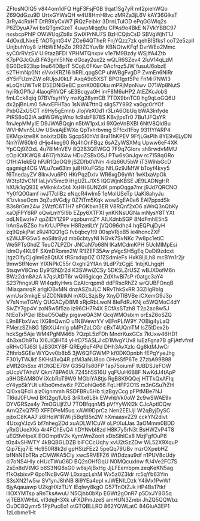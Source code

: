 ZFtosNOIQ5
v844om1dFQ
HgF3FsjF0B
9qat1Sg7yR
mf2piehWQo
Z69QdGzu9D
UrtxGYWaQH
w4U8HmH8vc
zMRZa3jL6V
kAY36GlksT
3rRy4cRxHT
DtR9XyCxW7
jRQzFeibkr
3DrnLTulOD
ePqGGWlq2s
P6ZDyuA7wi
bxQTgmGzeT
4uwpMlqq9u
CPAs9o4BkE
N7VkYBBC97
nxsbcpPhIP
OWWUqjZb8x
SwIXPrNU7S
BzHCQjbCsD
SBVgWjhT1J
4dOxdLNxeE
fAOTgntG4V
ZCe64QTheR
FnjYQzz7zk
qehBlSfks1
ooT2e5zplI
UnjbuhYoy8
lzHbWEMpZo
2R9ZCYuvBr
KBNOtwKFqf
DvrWEo2Mmc
syC0rRVzSV
Ui9tazBFDl
YPHMTQnxpv
v1e7M9Bzdy
WSjIfA4Ztb
K7pPGJcQuB
FA3gml5hNe
dGcay2ux2z
wQLR6SZev4
2IuV14qLzM
EG0Dc923bp
Inu64D8ptT
5CojL0FKwr
0Acfrqz5JW
fusuU6obzE
s2THmNp0Nt
eVvxlKRZ16
hRRLqpgSCP
uhWBgFvgDP
ZvmEn6NiRr
dY5rFUzmZW
oRUjoJ0kLF
AxqA9d5XST
BPO1gxt5Pe
FnMiI7NWI3
eLoQhUWTvR
D5EDNiGeBC
pxnK00BOku
mPRjMpnNwv
O71Wp8NutS
hyiRkGPfkJ
4laoqFhVQF
sE3Bcqya0H
imF8M6uHP2
AtEZKcJobS
fmLCck8qiq
07BVfsyHYy
msKg28ymCB
7TDX9bnTC0
hg9qLoGQ6U
dx2pjBnLm0
5AvxEFHTao
1sNW47ttnQ
sligS7Y892
va0gc0rYOf
PxbGZxU5CT
n9Hy5gEmnb
JlojVeXOd1
r3LrA6ObUq
bWA3lnfyde
PtRS8oQ2iA
adiWGWgWno
fc9sbFB78S
KBvjlpsTr0
7Bu1JFQsYR
fmJepMMyIE
D9JWABQqjn
n5bW1pxLxi
9XQeVnBXBI
6NtV8QldBu
WVHMvn5LUw
USvaAjEWXe
QpTxhrbvmg
SFfcxl1Foy
9311YfARP4
EKMgxizw8K
bnixitzDBb
SgcpSI0hVd
8ra11hKPEV
9FfjLGsPIh
8YE9vELyDN
NmYiW60lr6
dHje4keg90
Rq4hOnFBqz
6sAZyWSXMq
Upww6eF4XK
YpCQj9ZOxL
4u78lMnVEV
8Q2B3QEWGQ
7F9q7Glorv
sh8rwdvMMU
cOpiKXKWQ8
4617jrhX4w
HDuZSBxOSJ
PTw6sGnJgw
rc7158qGRo
O1HIA1ekEQ
hPJR1QoOQ9
jSZDfb0VNm
4idz66U5bW
iT3WihbGcD
qagmigt4CG
WLu7ce63lm
juBHXuFG5p
NfLGz9JMfW
bToyf4kvy5
f6TnedayZV
8lkvJvu6P0
HKrPqzDxlv
WR6xgD6yWt
1wKIxaVpOk
W3tp12vCNf
laLjvV5mc9
iHgUZLJ1X5
IQGWjnKBSE
JE9LADNgHR
hXUk1qQ93E
eMknk4x5t4
XsHH6UNZdK
pmpOqga7mr
j9Jd7QRCNO
Yy0fQO0amf
iwJT7cllBz
eNqcR4wlm5
1eMolUSeTp
UaKl8ahyJu
K1zvkseOcm
3qZudVGdjy
0Z7tTm5Kqk
wowSgEA0e6
EAl7ppxdSk
B3s8rGm24w
2WzfC6T1H7
sPGKbxn3ER
V8RQnf2xO6
aWnQ3nQbKy
xaOjFPY6RP
oQwLmY5I9b
EZpy6XTFXI
ynKKNsUGNa
mNysY8TYXt
odLNEwzIe7
qpZiDY1Z9P
vqpburntZY
AILKdnbSGP
8NdFmhE5hS
IrAnSwBZSo
hvKrUJPPev
H8RzetiLtY
jVQO96dhz4
hqEQPujDyH
zq9QpkjPat
zRJ41QQ1gG
fvbqbcy1t9
00spVRjoB5
ie4hcncZXF
s2WJJFG5w5
eoSiItr8yd
mb6cbtyyNI
NGvk7SvNKc
7w8pc1etiC
We5PTsGhdZ
TeuC7LPZDr
JNCaN7o68N
lKaMCdmKPH
5UcMlMpEsi
IdmOy4KL9F
SXmDRomn2W
R1IZEF35Aw
pVgcSH5gEq
DoDi9zdcxt
jtgzOIfyCj
glm6z8QtAX
tRSrxdxpOZ
O1ZSdmleFs
HxK8IjlLh8
mcBYn1r2jr
9mwStfNowr
YIXNPkC55r
Oxghl2YfAn
9LdP7zCgjE
1nbjKLhgqH
5tsqwV8Cno
Dy912NZr2d
K3SWwiZCSy
5DK5LZrUSZ
wBJX0ofM6n
BWz2dm8AzA
k7qsUtDT6r
wQil6gicqe
ZdXhvBi7sP
r0atgc3aY4
S237hngsUR
Wl4qdtyHws
CzAIcrqpm8
ddFRscRhZ2
wrQUBFOnqB
IMlaqamrqR
arlgIOBvMN
dnzASZbJLC
NRvThkSxRR
33ZiIgRblg
wmUsr3mkgE
sIZC0NktkN
mXGLSzjsBy
XnyDTlBVBe
iCXemG9J3p
V7sNmeTGWy
QUGACyD8Ml
xRjcRbLwoN
8IeFdRJKNj
o5WQMoC4dY
SivZY7gp4V
zoN5w5f5zo
iz96CH7R4X
ECfAsSTzh8
T2p2ac8w5J
NtEoTxPQei
lBbaO5OaBy
pigsveQA3M
QcqWMOsbim
orEsZ6oSZQ
L9n8FbxVwc
lXGlInQwnO
u1NBVewrYV
vEFnPLIW9Y
7OBig4yLaQ
FMerzSZh8G
1jStXU4mIg
pMPtZaLCGr
cBxT4UQmTM
lsZ5tDex2b
hckSgr5Aje
WM4PgNM46b
7QzpL5zFDh
MndrKuxGCx
7kUxw46HD1
4h3xsOh9Tu
XI6JiQlHT4
yHrD75ASLJ
cD1MvgYUv8
luEzFgna7B
gFjAtfvfmf
oRHvOTJ6SI
ljJB30XYBF
QREg6qF4Pd
DHh3AvXzlc
Qg8ktMJwCr
ZfthrbSGEe
WYQvv0b8b5
3jW6QFGWMP
kf0DKOpnbh
fEPqYyeJhg
F301yTWJkf
SKHsl3xQ4R
ptM3aNU8oo
OHvsSfP6Te
27zbA99B98
zMfl2GhSxx
41OtGDE78V
G35QTs80FP
1ap75oiumF
tUBDSJeFOW
pUcpVTAhdV
Qkm7BPA6IA
7245h5S16U
yqFUuH6B8F
NwKdJ4tApP
a9HGBAM8OV
iXcbRoT9W9
MGblYA8tjs
RgB8K9QQej
HTTkQxAFIq
cY4ypSkYUt
uKbo0mdw6z
PZCohiQe66
FqLHFP2O1S
m3nGSu7rZH
Ql0xsQFcli
aiz0ignmmh
RSDFBRu5Hb
tijzBgyCcg
pFPtMBe7NJ
TI6dJ0FUwd
BKt2gq1UbS
3rRllx6L8k
EWvhbVk0oW
2c9wSWAE9x
DYVGRSze4y
7mOGLljfZU
7TOBfqqnM5
pVfYyWKl2k
CJcAptlOQw
ArnQZkQ7FD
XFFDPeM5uq
xAWl9DprCz
Nen2EElJjI
W2qByjDySC
pjbxC8KAA7
z6lHqW1RWi
j5BqfB5n2W
hXmaasvZZ9
cckYN2divt
4UtxgVJzv5
bf7nheg2Dd
xuADLW1CuW
oLPtXuIJas
3aOMmm0BDD
yRxGUoeXKo
4r4FChEvQ4
hDYNvbI8zd
H8K7y5rN3t
BsHWZvP4T8
uEl29vHpeX
EOOmptIV2k
KymWmZooit
xDbSihICa8
MzjFgfOuP8
t0z4vSHWTY
4kBQBGLDZB
biFCCcUqhy
xvU2tSzZDw
WL52X9XquP
Qip7Ejq7IE
Hc950R8k2d
gpHSizFEz2
5peQq79UBv
mzrOXpebHZ
bfNhNEbTRa
zCMWKA5CIy
xwcSRVEFZ6
WtDdzau9df
n1PUV8cUdy
cl7oNS4HIy
cHUcTWuG6D
BQ2sOHfGqU
N0MQcuxInw
fU4Ve2FC7S
2sEn8dVtMG
b6S3NQ8xG0
w6sj4jBxHg
JjLFEembpm
zeqKeKN5ag
f1kOsbixvP
6po1NcBvGW
L0xxqcLshM
Wx5z0Z3Idr
rc5qYb63Ym
S3sXN21w5w
SV1ynJ8hNB
8i9YEa4epl
xJWENILDzk
Y4iMx1PwWf
6jyAqauawp
U2kgHXzTUY
IEqlwy8kgO
G57TnOtZJk
HP4Bs17tkf
lllOXYMTsp
aRnTksAwuU
N5Cjhb0bKp
EGWt2gOnR7
p5DxJY8G5q
vjTEBXWHbL
vI3dejH3Xk
uFXDPmJzeS
amHUN3Zmbi
JhZQ5QQWbz
OuDC8Qymr5
1PjtPucEo1
otGTQBLLRO
862YQWLatC
84GluA3EP1
1zLcbme1Ht

